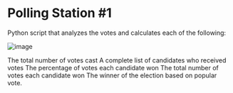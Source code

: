 # Polling Station #1

Python script that analyzes the votes and calculates each of the following:

![image](https://user-images.githubusercontent.com/46534353/57184743-b72dbb00-6e74-11e9-9ae6-5293eae228cc.jpg)

The total number of votes cast
A complete list of candidates who received votes
The percentage of votes each candidate won
The total number of votes each candidate won
The winner of the election based on popular vote.
